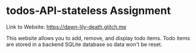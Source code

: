 # todos-API-stateless Assignment 
Link to Website: https://dawn-lily-death.glitch.me

This website allows you to add, remove, and display todo items.
Todo items are stored in a backend SQLite database so data won't be reset.
